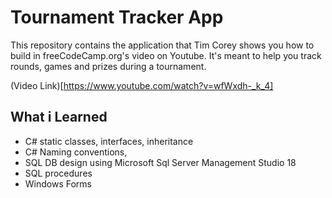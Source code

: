 # Tournament Tracker App

This repository contains the application that Tim Corey shows you how to build in freeCodeCamp.org's video on Youtube.
It's meant to help you track rounds, games and prizes during a tournament.

(Video Link)[https://www.youtube.com/watch?v=wfWxdh-_k_4]


## What i Learned
- C# static classes, interfaces, inheritance
- C# Naming conventions,
- SQL DB design using Microsoft Sql Server Management Studio 18
- SQL procedures
- Windows Forms
